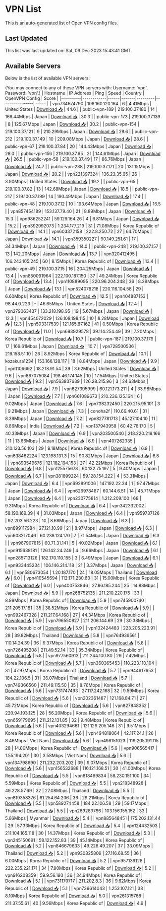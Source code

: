 # VPN List

This is an auto-generated list of Open VPN config files.

## Last Updated

This list was last updated on: Sat, 09 Dec 2023 15:43:41 GMT.

## Available Servers

Below is the list of available VPN servers:

(You may connect to any of these VPN servers with: Username: 'vpn', Password: 'vpn'.)
| Hostname | IP Address | Ping | Speed | Country | OpenVPN Config | Score |
|----------|------------|------|-------|---------|----------------| ----- |
| vpn734674790 | 108.160.120.164 | 6 | 4.41Mbps | United States | [Download 📥](./configs/server_0_US.ovpn) | 44.6 |
| public-vpn-189 | 219.100.37.180 | 14 | 166.44Mbps | Japan | [Download 📥](./configs/server_1_JP.ovpn) | 30.3 |
| public-vpn-173 | 219.100.37.139 | 8 | 125.67Mbps | Japan | [Download 📥](./configs/server_2_JP.ovpn) | 30.2 |
| public-vpn-154 | 219.100.37.121 | 9 | 210.29Mbps | Japan | [Download 📥](./configs/server_3_JP.ovpn) | 28.6 |
| public-vpn-212 | 219.100.37.149 | 10 | 209.08Mbps | Japan | [Download 📥](./configs/server_4_JP.ovpn) | 28.6 |
| public-vpn-67 | 219.100.37.84 | 20 | 144.43Mbps | Japan | [Download 📥](./configs/server_5_JP.ovpn) | 28.0 |
| public-vpn-156 | 219.100.37.95 | 21 | 144.61Mbps | Japan | [Download 📥](./configs/server_6_JP.ovpn) | 26.5 |
| public-vpn-58 | 219.100.37.49 | 17 | 86.76Mbps | Japan | [Download 📥](./configs/server_7_JP.ovpn) | 24.7 |
| public-vpn-238 | 219.100.37.171 | 20 | 131.15Mbps | Japan | [Download 📥](./configs/server_8_JP.ovpn) | 20.2 |
| vpn221397324 | 136.23.35.65 | 26 | 3.90Mbps | United States | [Download 📥](./configs/server_9_US.ovpn) | 19.2 |
| public-vpn-65 | 219.100.37.82 | 13 | 142.68Mbps | Japan | [Download 📥](./configs/server_10_JP.ovpn) | 18.5 |
| public-vpn-217 | 219.100.37.199 | 14 | 190.49Mbps | Japan | [Download 📥](./configs/server_11_JP.ovpn) | 17.4 |
| public-vpn-48 | 219.100.37.12 | 10 | 193.64Mbps | Japan | [Download 📥](./configs/server_12_JP.ovpn) | 16.5 |
| vpn857454189 | 153.137.79.40 | 21 | 8.89Mbps | Japan | [Download 📥](./configs/server_13_JP.ovpn) | 15.3 |
| vpn986252241 | 59.129.164.26 | 4 | 6.81Mbps | Japan | [Download 📥](./configs/server_14_JP.ovpn) | 15.2 |
| vpn392992073 | 1.234.177.219 | 31 | 71.08Mbps | Korea Republic of | [Download 📥](./configs/server_15_KR.ovpn) | 14.1 |
| vpn603372158 | 222.8.250.72 | 27 | 64.70Mbps | Japan | [Download 📥](./configs/server_16_JP.ovpn) | 14.1 |
| vpn359350227 | 90.149.251.61 | 17 | 34.34Mbps | Japan | [Download 📥](./configs/server_17_JP.ovpn) | 14.0 |
| public-vpn-248 | 219.100.37.157 | 13 | 142.20Mbps | Japan | [Download 📥](./configs/server_18_JP.ovpn) | 13.7 |
| vpn320412495 | 106.243.165.245 | 60 | 8.15Mbps | Korea Republic of | [Download 📥](./configs/server_19_KR.ovpn) | 13.4 |
| public-vpn-49 | 219.100.37.15 | 16 | 204.25Mbps | Japan | [Download 📥](./configs/server_20_JP.ovpn) | 13.4 |
| vpn850091964 | 222.100.187.150 | 37 | 49.24Mbps | Korea Republic of | [Download 📥](./configs/server_21_KR.ovpn) | 13.4 |
| vpn110889095 | 220.96.204.248 | 36 | 8.29Mbps | Japan | [Download 📥](./configs/server_22_JP.ovpn) | 13.1 |
| vpn524078218 | 220.116.104.58 | 29 | 6.60Mbps | Korea Republic of | [Download 📥](./configs/server_23_KR.ovpn) | 12.5 |
| vpn404887153 | 98.44.0.223 | - | 46.65Mbps | United States | [Download 📥](./configs/server_24_US.ovpn) | 12.4 |
| vpn279063437 | 133.218.198.95 | 19 | 5.67Mbps | Japan | [Download 📥](./configs/server_25_JP.ovpn) | 12.3 |
| vpn454072029 | 126.108.198.115 | 10 | 8.28Mbps | Japan | [Download 📥](./configs/server_26_JP.ovpn) | 12.3 |
| vpn503317539 | 121.165.87.162 | 41 | 0.50Mbps | Korea Republic of | [Download 📥](./configs/server_27_KR.ovpn) | 11.0 |
| vpn693929578 | 39.114.254.49 | 39 | 7.20Mbps | Korea Republic of | [Download 📥](./configs/server_28_KR.ovpn) | 10.7 |
| public-vpn-187 | 219.100.37.179 | 17 | 169.61Mbps | Japan | [Download 📥](./configs/server_29_JP.ovpn) | 10.7 |
| vpn728500536 | 218.158.51.10 | 26 | 8.92Mbps | Korea Republic of | [Download 📥](./configs/server_30_KR.ovpn) | 10.1 |
| kozakura1234 | 153.166.128.117 | 18 | 8.84Mbps | Japan | [Download 📥](./configs/server_31_JP.ovpn) | 9.9 |
| vpn1106692 | 18.218.91.54 | 39 | 3.62Mbps | United States | [Download 📥](./configs/server_32_US.ovpn) | 9.6 |
| vpn867075084 | 198.46.174.145 | 10 | 17.54Mbps | United States | [Download 📥](./configs/server_33_US.ovpn) | 9.2 |
| vpn563837639 | 126.28.215.96 | 3 | 24.63Mbps | Japan | [Download 📥](./configs/server_34_JP.ovpn) | 7.9 |
| vpn627395999 | 60.121.173.211 | 4 | 33.98Mbps | Japan | [Download 📥](./configs/server_35_JP.ovpn) | 7.7 |
| vpn661089673 | 210.236.125.164 | 6 | 9.02Mbps | Japan | [Download 📥](./configs/server_36_JP.ovpn) | 7.6 |
| vpn738232450 | 220.215.95.101 | 3 | 9.21Mbps | Japan | [Download 📥](./configs/server_37_JP.ovpn) | 7.3 |
| conoha2f | 110.66.40.61 | 31 | 8.39Mbps | Japan | [Download 📥](./configs/server_38_JP.ovpn) | 7.2 |
| vpn827781713 | 45.127.104.10 | 11 | 8.86Mbps | India | [Download 📥](./configs/server_39_IN.ovpn) | 7.2 |
| vpn137943958 | 60.42.78.170 | 5 | 40.33Mbps | Japan | [Download 📥](./configs/server_40_JP.ovpn) | 6.9 |
| vpn203500540 | 218.220.219.166 | 11 | 13.66Mbps | Japan | [Download 📥](./configs/server_41_JP.ovpn) | 6.9 |
| vpn407262335 | 210.123.56.103 | 29 | 9.18Mbps | Korea Republic of | [Download 📥](./configs/server_42_KR.ovpn) | 6.9 |
| vpn638462224 | 123.198.131.3 | 15 | 90.82Mbps | Japan | [Download 📥](./configs/server_43_JP.ovpn) | 6.8 |
| vpn893549676 | 121.182.194.153 | 27 | 42.22Mbps | Korea Republic of | [Download 📥](./configs/server_44_KR.ovpn) | 6.8 |
| vpn125575678 | 60.132.75.197 | 5 | 9.40Mbps | Japan | [Download 📥](./configs/server_45_JP.ovpn) | 6.7 |
| vpn381899224 | 59.128.154.222 | 4 | 53.31Mbps | Japan | [Download 📥](./configs/server_46_JP.ovpn) | 6.4 |
| vpn692891006 | 147.192.22.34 | 1 | 97.47Mbps | Japan | [Download 📥](./configs/server_47_JP.ovpn) | 6.4 |
| vpn626978487 | 60.144.6.51 | 14 | 45.71Mbps | Japan | [Download 📥](./configs/server_48_JP.ovpn) | 6.4 |
| vpn230775814 | 1.212.209.100 | 68 | 9.31Mbps | Korea Republic of | [Download 📥](./configs/server_49_KR.ovpn) | 6.4 |
| vpn342332002 | 58.190.169.39 | 4 | 31.03Mbps | Japan | [Download 📥](./configs/server_50_JP.ovpn) | 6.4 |
| vpn959737126 | 92.203.56.223 | 10 | 8.68Mbps | Japan | [Download 📥](./configs/server_51_JP.ovpn) | 6.3 |
| vpn899117984 | 27.121.10.99 | 21 | 8.97Mbps | Japan | [Download 📥](./configs/server_52_JP.ovpn) | 6.3 |
| vpn603217046 | 60.238.124.170 | 7 | 71.54Mbps | Japan | [Download 📥](./configs/server_53_JP.ovpn) | 6.3 |
| vpn967907815 | 60.71.31.141 | 5 | 40.02Mbps | Japan | [Download 📥](./configs/server_54_JP.ovpn) | 6.1 |
| vpn915638181 | 126.142.24.249 | 4 | 9.66Mbps | Japan | [Download 📥](./configs/server_55_JP.ovpn) | 6.1 |
| vpn285713126 | 182.170.110.155 | 3 | 6.49Mbps | Japan | [Download 📥](./configs/server_56_JP.ovpn) | 6.1 |
| vpn933445234 | 106.146.214.118 | 21 | 3.37Mbps | Japan | [Download 📥](./configs/server_57_JP.ovpn) | 6.1 |
| vpn580673054 | 1.20.187.170 | 24 | 18.05Mbps | Thailand | [Download 📥](./configs/server_58_TH.ovpn) | 6.0 |
| vpn410545694 | 112.171.230.63 | 31 | 15.00Mbps | Korea Republic of | [Download 📥](./configs/server_59_KR.ovpn) | 6.0 |
| vpn400753846 | 27.86.185.244 | 25 | 14.88Mbps | Japan | [Download 📥](./configs/server_60_JP.ovpn) | 5.9 |
| vpn268752135 | 211.210.220.175 | 33 | 8.99Mbps | Korea Republic of | [Download 📥](./configs/server_61_KR.ovpn) | 5.9 |
| vpn745900740 | 211.205.17.181 | 35 | 38.52Mbps | Korea Republic of | [Download 📥](./configs/server_62_KR.ovpn) | 5.9 |
| vpn992467328 | 211.217.64.168 | 27 | 44.34Mbps | Korea Republic of | [Download 📥](./configs/server_63_KR.ovpn) | 5.9 |
| vpn796550827 | 211.206.144.69 | 29 | 30.38Mbps | Korea Republic of | [Download 📥](./configs/server_64_KR.ovpn) | 5.9 |
| vpn132424483 | 223.205.223.91 | 28 | 39.82Mbps | Thailand | [Download 📥](./configs/server_65_TH.ovpn) | 5.8 |
| vpn764936561 | 110.14.24.39 | 36 | 9.37Mbps | Korea Republic of | [Download 📥](./configs/server_66_KR.ovpn) | 5.8 |
| vpn726495208 | 211.49.52.14 | 33 | 35.34Mbps | Korea Republic of | [Download 📥](./configs/server_67_KR.ovpn) | 5.8 |
| vpn977560913 | 211.244.100.80 | 29 | 7.42Mbps | Korea Republic of | [Download 📥](./configs/server_68_KR.ovpn) | 5.7 |
| vpn360365453 | 118.223.110.104 | 31 | 47.97Mbps | Korea Republic of | [Download 📥](./configs/server_69_KR.ovpn) | 5.7 |
| vpn944917653 | 184.22.106.5 | 31 | 36.07Mbps | Thailand | [Download 📥](./configs/server_70_TH.ovpn) | 5.7 |
| vpn749366560 | 211.49.115.50 | 35 | 8.76Mbps | Korea Republic of | [Download 📥](./configs/server_71_KR.ovpn) | 5.6 |
| vpn731747493 | 27.117.242.168 | 32 | 9.59Mbps | Korea Republic of | [Download 📥](./configs/server_72_KR.ovpn) | 5.6 |
| vpn202361487 | 121.168.84.71 | 27 | 45.72Mbps | Korea Republic of | [Download 📥](./configs/server_73_KR.ovpn) | 5.6 |
| vpn827848352 | 220.94.193.125 | 28 | 56.20Mbps | Korea Republic of | [Download 📥](./configs/server_74_KR.ovpn) | 5.6 |
| vpn659179695 | 211.212.131.85 | 32 | 9.48Mbps | Korea Republic of | [Download 📥](./configs/server_75_KR.ovpn) | 5.6 |
| vpn403294661 | 121.129.205.146 | 31 | 9.51Mbps | Korea Republic of | [Download 📥](./configs/server_76_KR.ovpn) | 5.6 |
| vpn494818064 | 42.117.24.1 | 26 | 8.46Mbps | Viet Nam | [Download 📥](./configs/server_77_VN.ovpn) | 5.6 |
| vpn498151023 | 119.205.191.115 | 28 | 14.80Mbps | Korea Republic of | [Download 📥](./configs/server_78_KR.ovpn) | 5.6 |
| vpn906565417 | 1.55.194.201 | 30 | 3.58Mbps | Viet Nam | [Download 📥](./configs/server_79_VN.ovpn) | 5.6 |
| vpn134798690 | 211.232.203.202 | 39 | 9.07Mbps | Korea Republic of | [Download 📥](./configs/server_80_KR.ovpn) | 5.6 |
| vpn156532688 | 116.121.168.51 | 30 | 41.00Mbps | Korea Republic of | [Download 📥](./configs/server_81_KR.ovpn) | 5.5 |
| vpn818499834 | 58.230.151.100 | 34 | 5.59Mbps | Korea Republic of | [Download 📥](./configs/server_82_KR.ovpn) | 5.5 |
| vpn218348928 | 49.228.57.69 | 32 | 27.08Mbps | Thailand | [Download 📥](./configs/server_83_TH.ovpn) | 5.5 |
| vpn819358376 | 61.254.64.206 | 36 | 29.21Mbps | Korea Republic of | [Download 📥](./configs/server_84_KR.ovpn) | 5.5 |
| vpn589274458 | 184.22.106.58 | 29 | 59.17Mbps | Thailand | [Download 📥](./configs/server_85_TH.ovpn) | 5.5 |
| vpn269283786 | 103.156.155.152 | 33 | 5.66Mbps | Myanmar | [Download 📥](./configs/server_86_MM.ovpn) | 5.4 |
| vpn885648451 | 175.202.131.44 | 29 | 57.33Mbps | Korea Republic of | [Download 📥](./configs/server_87_KR.ovpn) | 5.4 |
| vpn124432503 | 211.104.165.118 | 30 | 14.37Mbps | Korea Republic of | [Download 📥](./configs/server_88_KR.ovpn) | 5.3 |
| vpn245150691 | 58.122.152.83 | 39 | 45.14Mbps | Korea Republic of | [Download 📥](./configs/server_89_KR.ovpn) | 5.2 |
| vpn846679633 | 49.228.49.207 | 37 | 33.09Mbps | Thailand | [Download 📥](./configs/server_90_TH.ovpn) | 5.2 |
| vpn930825809 | 27.116.68.55 | 36 | 6.00Mbps | Korea Republic of | [Download 📥](./configs/server_91_KR.ovpn) | 5.2 |
| vpn957139128 | 222.235.221.171 | 34 | 7.90Mbps | Korea Republic of | [Download 📥](./configs/server_92_KR.ovpn) | 5.2 |
| vpn916208359 | 59.9.56.193 | 36 | 34.94Mbps | Korea Republic of | [Download 📥](./configs/server_93_KR.ovpn) | 5.1 |
| vpn731170717 | 211.202.8.3 | 36 | 9.62Mbps | Korea Republic of | [Download 📥](./configs/server_94_KR.ovpn) | 5.1 |
| vpn739614043 | 1.253.107.121 | 38 | 8.10Mbps | Korea Republic of | [Download 📥](./configs/server_95_KR.ovpn) | 5.0 |
| vpn261315768 | 211.37.55.61 | 40 | 9.56Mbps | Korea Republic of | [Download 📥](./configs/server_96_KR.ovpn) | 4.9 |
